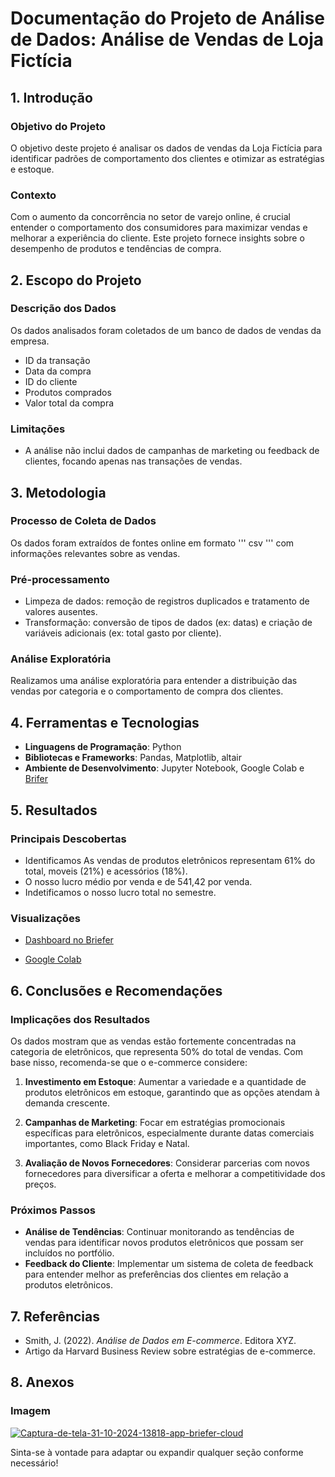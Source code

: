 # Documentação do Projeto de Análise de Dados: Análise de Vendas de Loja Fictícia

## 1. Introdução
### Objetivo do Projeto
O objetivo deste projeto é analisar os dados de vendas da Loja Fictícia para identificar padrões de comportamento dos clientes e otimizar as estratégias e estoque.

### Contexto
Com o aumento da concorrência no setor de varejo online, é crucial entender o comportamento dos consumidores para maximizar vendas e melhorar a experiência do cliente. Este projeto fornece insights sobre o desempenho de produtos e tendências de compra.

## 2. Escopo do Projeto
### Descrição dos Dados
Os dados analisados foram coletados de um banco de dados de vendas da empresa.
- ID da transação
- Data da compra
- ID do cliente
- Produtos comprados
- Valor total da compra

### Limitações
- A análise não inclui dados de campanhas de marketing ou feedback de clientes, focando apenas nas transações de vendas.

## 3. Metodologia
### Processo de Coleta de Dados
Os dados foram extraídos de fontes online em formato ''' csv ''' com informações relevantes sobre as vendas.

### Pré-processamento
- Limpeza de dados: remoção de registros duplicados e tratamento de valores ausentes.
- Transformação: conversão de tipos de dados (ex: datas) e criação de variáveis adicionais (ex: total gasto por cliente).

### Análise Exploratória
Realizamos uma análise exploratória para entender a distribuição das vendas por categoria e o comportamento de compra dos clientes.

## 4. Ferramentas e Tecnologias
- **Linguagens de Programação**: Python
- **Bibliotecas e Frameworks**: Pandas, Matplotlib, altair
- **Ambiente de Desenvolvimento**: Jupyter Notebook, Google Colab e [Brifer](https://app.briefer.cloud/workspaces/e37226cf-b753-4535-bd8d-c5084ef19737/documents/fc7ab558-1c38-4f74-bc14-c5a05519599a/notebook/edit)

## 5. Resultados
### Principais Descobertas
- Identificamos As vendas de produtos eletrônicos representam 61% do total, moveis  (21%) e acessórios (18%).
- O nosso lucro médio por venda e de 541,42 por venda.
- Indetificamos o nosso lucro  total no semestre.

### Visualizações
- [Dashboard no Briefer](https://app.briefer.cloud/workspaces/e37226cf-b753-4535-bd8d-c5084ef19737/documents/632cb956-b981-4ce4-9bba-0ef607fd1279/dashboard)
 
- [Google Colab](https://colab.research.google.com/github/IraanC/Relatorio_vendasJupter/blob/main/Relat%C3%B3rio_de_Vendas_.ipynb)

## 6. Conclusões e Recomendações

### Implicações dos Resultados
Os dados mostram que as vendas estão fortemente concentradas na categoria de eletrônicos, que representa 50% do total de vendas. Com base nisso, recomenda-se que o e-commerce considere:

1. **Investimento em Estoque**: Aumentar a variedade e a quantidade de produtos eletrônicos em estoque, garantindo que as opções atendam à demanda crescente.
  
2. **Campanhas de Marketing**: Focar em estratégias promocionais específicas para eletrônicos, especialmente durante datas comerciais importantes, como Black Friday e Natal.

3. **Avaliação de Novos Fornecedores**: Considerar parcerias com novos fornecedores para diversificar a oferta e melhorar a competitividade dos preços.

### Próximos Passos
- **Análise de Tendências**: Continuar monitorando as tendências de vendas para identificar novos produtos eletrônicos que possam ser incluídos no portfólio.
- **Feedback do Cliente**: Implementar um sistema de coleta de feedback para entender melhor as preferências dos clientes em relação a produtos eletrônicos.





## 7. Referências
- Smith, J. (2022). *Análise de Dados em E-commerce*. Editora XYZ.
- Artigo da Harvard Business Review sobre estratégias de e-commerce.

## 8. Anexos
### Imagem


<a href="https://ibb.co/yX7Z0dX"><img src="https://i.ibb.co/G0N87n0/Captura-de-tela-31-10-2024-13818-app-briefer-cloud.jpg" alt="Captura-de-tela-31-10-2024-13818-app-briefer-cloud" border="0"></a>


Sinta-se à vontade para adaptar ou expandir qualquer seção conforme necessário!
